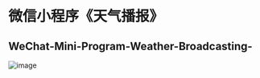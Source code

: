 # 微信小程序《天气播报》
## WeChat-Mini-Program-Weather-Broadcasting-
![image](https://github.com/ButBueatiful/dotvim/raw/master/screenshots/vim-screenshot.jpg)
